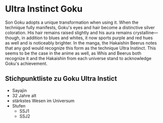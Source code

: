 # Ultra Instinct Goku

Son Goku adopts a unique transformation when using it. When the technique fully manifests,
Goku's eyes and hair become a distinctive silver coloration.
His hair remains raised slightly and his aura remains crystalline—though, in addition to blues and whites, 
it now sports purple and red hues as well and is noticeably brighter.
In the manga, the Hakaishin Beerus notes that any god would recognize this form as the technique Ultra Instinct.
This seems to be the case in the anime as well, 
as Whis and Beerus both recognize it and the Hakaishin from each universe stand to acknowledge Goku's achievement.

## Stichpunktliste zu Goku Ultra Instict

* Sayajin
* 32 Jahre alt
* stärkstes Wesen im Universum
* Stufen
  * SSJ1
   * SSJ2